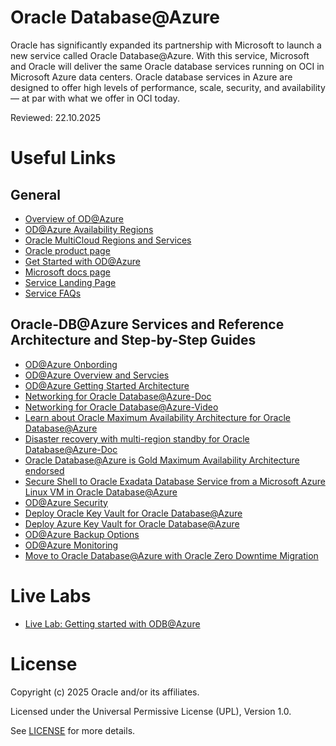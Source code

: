 # Oracle Database@Azure
 
Oracle has significantly expanded its partnership with Microsoft to launch a new service called Oracle Database@Azure. With this service, Microsoft and Oracle will deliver the same Oracle database services running on OCI in Microsoft Azure data centers. Oracle database services in Azure are designed to offer high levels of performance, scale, security, and availability — at par with what we offer in OCI today.
 
Reviewed: 22.10.2025
 
# Useful Links

## General

- [Overview of OD@Azure](https://docs.oracle.com/en-us/iaas/Content/database-at-azure/overview.htm)
- [OD@Azure Availability Regions](https://docs.oracle.com/en-us/iaas/Content/database-at-azure/oaa_regions.htm)
- [Oracle MultiCloud Regions and Services](https://apexadb.oracle.com/ords/r/dbexpert/multicloud-capabilities/multicloud-regions)
- [Oracle product page](https://www.oracle.com/cloud/azure/oracle-database-at-azure/)
- [Get Started with OD@Azure](https://docs.oracle.com/en-us/iaas/Content/database-at-azure/getting-started.htm)
- [Microsoft docs page](https://learn.microsoft.com/en-us/azure/oracle/oracle-db/oracle-database-get-started)
- [Service Landing Page](https://www.oracle.com/cloud/azure/oracle-database-at-azure/?source=:so:ch:or:awr::::)
- [Service FAQs](https://www.oracle.com/cloud/azure/oracle-database-at-azure/faq/?source=:so:ch:or:awr::::)

## Oracle-DB@Azure Services and Reference Architecture and Step-by-Step Guides 

- [OD@Azure Onbording](https://docs.oracle.com/en-us/iaas/Content/database-at-azure/oaaonboard.htm)
- [OD@Azure Overview and Servcies](https://docs.oracle.com/en-us/iaas/Content/database-at-azure/overview.htm)
- [OD@Azure Getting Started Architecture](https://docs.oracle.com/en-us/iaas/Content/database-at-azure/getting-started-architecture.htm)
- [Networking for Oracle Database@Azure-Doc](https://docs.oracle.com/en-us/iaas/Content/database-at-azure/network.htm)
- [Networking for Oracle Database@Azure-Video](https://www.youtube.com/watch?v=ApfFm6O4kcw)
- [Learn about Oracle Maximum Availability Architecture for Oracle Database@Azure](https://docs.oracle.com/en/database/oracle/oracle-database/19/haovw/oracle-maximum-availability-architecture-oracle-databaseazure.html)
- [Disaster recovery with multi-region standby for Oracle Database@Azure-Doc](https://docs.oracle.com/en/solutions/multi-region-standby-dr-db-at-azure/index.html)
- [Oracle Database@Azure is Gold Maximum Availability Architecture endorsed](https://blogs.oracle.com/cloud-infrastructure/post/oracle-database-at-azure-gold-maa-goldengate)
- [Secure Shell to Oracle Exadata Database Service from a Microsoft Azure Linux VM in Oracle Database@Azure](https://docs.oracle.com/en/learn/ssh-oeds-oracledbazure/)
- [OD@Azure Security](https://docs.oracle.com/en-us/iaas/Content/database-at-azure/azusr-security.html)
- [Deploy Oracle Key Vault for Oracle Database@Azure](https://docs.oracle.com/en/solutions/deploy-key-vault-database-at-azure/)
- [Deploy Azure Key Vault for Oracle Database@Azure](https://docs.oracle.com/en-us/iaas/exadatacloud/doc/azure-key-vault-integration-for-oracle-database-at-azure.html)
- [OD@Azure Backup Options](https://docs.oracle.com/en-us/iaas/Content/database-at-azure/azubr-backup-and-restore-prerequisites.html)
- [OD@Azure Monitoring](https://docs.oracle.com/en-us/iaas/Content/database-at-azure/azumn-monitor.html)
- [Move to Oracle Database@Azure with Oracle Zero Downtime Migration](https://docs.oracle.com/en/solutions/oracle-db-at-azure-migration/index.html)
  
# Live Labs
- [Live Lab: Getting started with ODB@Azure](https://livelabs.oracle.com/pls/apex/r/dbpm/livelabs/view-workshop?wid=4010&clear=RR,180&session=7689646881249)

# License
 
Copyright (c) 2025 Oracle and/or its affiliates.
 
Licensed under the Universal Permissive License (UPL), Version 1.0.
 
See [LICENSE](https://github.com/oracle-devrel/technology-engineering/blob/main/LICENSE.txt) for more details.
